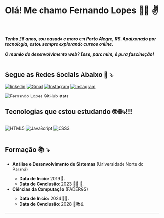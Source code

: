 # Olá! Me chamo Fernando Lopes 👨‍💻 ✌️
<br/>

##### Tenho 26 anos, sou casado e moro em Porto Alegre, RS. Apaixonado por tecnologia, estou sempre explorando cursos online. </br></br>O mundo do desenvolvimento web? Esse, para mim, é pura fascinação! </br></br>

## Segue as Redes Sociais Abaixo 📱 ⤵️

[![linkedin](https://img.shields.io/badge/LinkedIn-0077B5?style=for-the-badge&logo=linkedin&logoColor=white)](https://www.linkedin.com/in/fernando-lopes-5ab6902b7/)
[![Gmail](https://img.shields.io/badge/Gmail-D14836?style=for-the-badge&logo=gmail&logoColor=white)](https://mail.google.com/mail/u/2/?ogbl#inbox)
[![Instagram](https://img.shields.io/badge/Instagram-E4405F?style=for-the-badge&logo=instagram&logoColor=white)](https://www.instagram.com/fernando_lopes1/)
[![Instagram](https://img.shields.io/badge/Discord-7289DA?style=for-the-badge&logo=discord&logoColor=white)](https://discord.com/channels/@me)

![Fernando Lopes GitHub stats](https://github-readme-stats.vercel.app/api?username=Fernando-Lopes-DEV&show_icons=true&theme=radical)


## Tecnologias que estou estudando 🤓🌐⤵️!!!

<div style="display: inline-block;"><br/>
    <img align="center" alt="HTML5" src="https://img.shields.io/badge/HTML5-E34F26?style=for-the-badge&logo=html5&logoColor=white"/>
</div>
<div style="display: inline-block;"><br/>
    <img align="center" alt="JavaScript" src="https://img.shields.io/badge/JavaScript-F7DF1E?style=for-the-badge&logo=javascript&logoColor=black"/>
</div>
<div style="display: inline-block;"><br/>
    <img align="center" alt="CSS3" src="https://img.shields.io/badge/CSS3-1572B6?style=for-the-badge&logo=css3&logoColor=white"/>
</div>
<br/>
<br/>

## Formação 📚 ⤵️
<ul>
    <li> <b> Análise e Desenvolvimento de Sistemas </b> (Universidade Norte do Paraná)</li>
        <ul>
            <li> <b> Data de Início: </b> 2019 🕺. </li>
            <li><b>Data de Conclusão: </b>2023 👨‍🎓 🎉. </li>
        </ul>
    <li><b>Ciências da Computação</b> (FADERGS)</li>
            <ul> <li><b>Data de Início:</b> 2024 🙋‍♂️.</li>
            <li><b>Data de Conclusão: </b> 2028 👴📚⏳.</li>
            </ul>    
</ul>
<hr>




